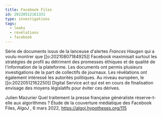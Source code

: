 ```yaml
---
title: Facebook Files
id: 20220512161331
type: investigations
tags:
  - leaks
  - révélations
  - facebook
---
```


Série de documents issus de la lanceuse d'alertes *Frances Haugen* qui a voulu montrer que [[o:20210807184925]] Facebook maximisait surtout les stratégies de profil au détriment des promesses éthiques et de qualité de l'information de la plateforme. 
Les documents ont permis plusieurs investigations de la part de collectifs de journaux.
Les révélations ont également intéressé les autorités politiques.
Au niveau européen, le [[o:20220512162250]] Digital Service act  qui est en cours de finalisation envisage des moyens législatifs pour éviter ces dérives.

Julien Mazurier Quel traitement la presse française généraliste réserve-t-elle aux algorithmes ?
Étude de la couverture médiatique des Facebook Files, _AlgoJ_ , 6 mars 2022,  https://algoj.hypotheses.org/115